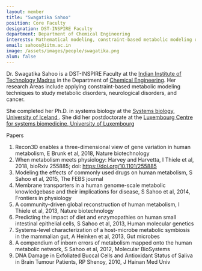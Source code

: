 ```yaml
---
layout: member
title: "Swagatika Sahoo"
position: Core Faculty
designation: DST-INSPIRE Faculty
department: Department of Chemical Engineering
interests: Mathematical modeling, constraint-based metabolic modeling of metabolic disorders and cancer
email: sahoos@iitm.ac.in
image: /assets/images/people/swagatika.png
alum: false
---
```

Dr. Swagatika Sahoo is a DST-INSPIRE Faculty at the [Indian Institute of Technology Madras] in the Department of [Chemical Engineering]. Her research Areas include applying constraint-based metabolic modeling techniques to study metabolic disorders, neurological disorders, and cancer. 

She completed her Ph.D. in systems biology at the [Systems biology, University of Iceland ]. She did her postdoctorate at the [Luxembourg Centre for systems biomedicine, University of Luxembourg]

[Indian Institute of Technology Madras]: https://www.iitm.ac.in/
[Chemical Engineering]: https://che.iitm.ac.in/
[Systems biology, University of Iceland]: https://systemsbiology.hi.is/
[Luxembourg Centre for systems biomedicine, University of Luxembourg]: https://wwwen.uni.lu/lcsb

<div class="head">Papers</div>

1. Recon3D enables a three-dimensional view of gene variation in human metabolism, E Brunk et al, 2018, Nature biotechnology
2. When metabolism meets physiology: Harvey and Harvetta, I Thiele et al, 2018, bioRxiv 255885; doi: https://doi.org/10.1101/255885
3. Modeling the effects of commonly used drugs on human metabolism, S Sahoo et al, 2015, The FEBS journal
4. Membrane transporters in a human genome-scale metabolic knowledgebase and their implications for disease, S Sahoo et al, 2014,    Frontiers in physiology
5. A community-driven global reconstruction of human metabolism, I Thiele et al, 2013, Nature biotechnology
6. Predicting the impact of diet and enzymopathies on human small intestinal epithelial cells, S Sahoo et al, 2013, Human molecular genetics
7. Systems-level characterization of a host-microbe metabolic symbiosis in the mammalian gut, A Heinken et al, 2013, Gut microbes
8. A compendium of inborn errors of metabolism mapped onto the human metabolic network, S Sahoo et al, 2012, Molecular BioSystems
9. DNA Damage in Exfoliated Buccal Cells and Antioxidant Status of Saliva in Brain Tumour Patients, RP Shenoy, 2010,  J Hainan Med Univ​

